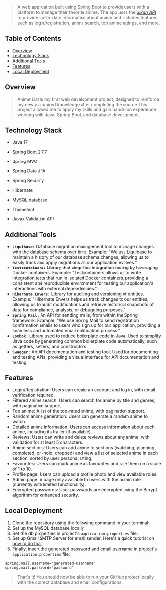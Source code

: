 
> A web application built using Spring Boot to provide users with a platform to manage their favorite anime.
> The app uses the [_Jikan API_](https://docs.api.jikan.moe/) to provide up-to-date information about anime and includes features such as login/registration, anime search, top anime ratings, and more.

## Table of Contents
* [Overview](#overview)
* [Technology Stack](#technology-stack)
* [Additional Tools](#additional-tools)
* [Features](#features)
* [Local Deployment](#local-deployment)


## Overview
> Anime List is my first web development project, designed to reinforce my newly acquired knowledge after completing the cource
> This project allowed me to apply my skills and gain hands-on experience working with Java, Spring Boot, and database development.


## Technology Stack
- Java 17

- Spring Boot 2.7.7
- Spring MVC
- Spring Data JPA
- Spring Security

- Hibernate
- MySQL database
- Thymeleaf

- Javax Validation API

## Additional Tools
- **`Liquibase:`** Database migration management tool to manage changes with the database schema over time. Example: "We use Liquibase to maintain a history of our database schema changes, allowing us to easily track and apply migrations as our application evolves."
- **`Testcontainers:`** Library that simplifies integration testing by leveraging Docker containers. Example: "Testcontainers allows us to write integration tests that run in isolated Docker containers, providing a consistent and reproducible environment for testing our application's interactions with external dependencies."
- **`Hibernate Envers:`** Library for auditing and versioning of entities. Example: "Hibernate Envers helps us track changes to our entities, allowing us to audit modifications and retrieve historical snapshots of data for compliance, analysis, or debugging purposes."
- **`Spring Mail:`** An API for sending mails, from within the Spring framework. Example: "We use Spring Mail to send registration confirmation emails to users who sign up for our application, providing a seamless and automated email notification process."
- **`Lombok:`** Library used to reduce boilerplate code in Java. Used to simplify Java code by generating common boilerplate code automatically, such as getters, setters, and constructors.
- **`Swagger:`** An API documentation and testing tool. Used for documenting and testing APIs, providing a visual interface for API documentation and testing.


## Features
- Login/Registration: Users can create an account and log in, with email verification required.
- Filtered anime search: Users can search for anime by title and genres, with pagination support.
- Top anime: A list of the top-rated anime, with pagination support.
- Random anime generation: Users can generate a random anime to watch.
- Detailed anime information: Users can access information about each anime, including its trailer (if available).
- Reviews: Users can write and delete reviews about any anime, with validation for at least 5 characters.
- Anime sections: Users can add anime to sections (watching, planning, completed, on-hold, dropped) and view a list of selected anime in each section, sorted by user personal rating.
- Favourites: Users can mark anime as favourites and rate them on a scale of 1 to 10.
- Profile page: Users can upload a profile photo and view available roles.
- Admin page: A page only available to users with the admin role (currently with limited functionality).
- Encrypted passwords: User passwords are encrypted using the Bcrypt algorithm for enhanced security.


## Local Deployment
1. Clone the repository using the following command in your terminal:
2. Set up the MySQL database locally
3. Set the db properties in project's `application.properties` file:
4. Set up Gmail SMTP Server for email sender. Here's a quick tutorial on [how to do that](https://www.youtube.com/watch?v=1YXVdyVuFGA&ab_channel=Sombex).
5. Finally, insert the generated password and email username in project's `application.properties` file:
```
spring.mail.username="generated-username"
spring.mail.password="password"
```
> That's it! You should now be able to run your GitHub project locally with the correct database and email configurations.

